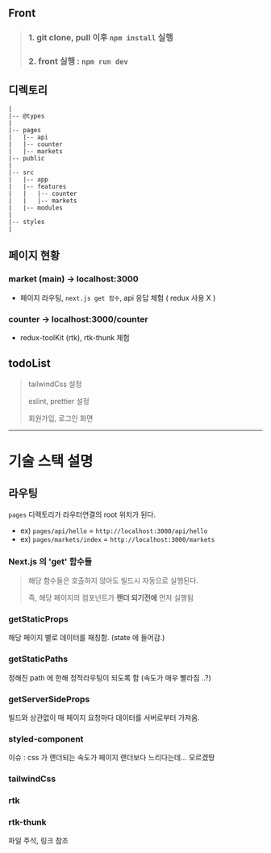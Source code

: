 ## Front
> ### 1. git clone, pull 이후 `npm install` 실행
> 
> ### 2. front 실행 : `npm run dev`

## 디렉토리
```shell
|
|-- @types
|
|-- pages
|   |-- api
|   |-- counter
|   |-- markets 
|-- public
|
|-- src
|   |-- app
|   |-- features
|   |   |-- counter
|   |   |-- markets
|   |-- modules
|
|-- styles
|
```

## 페이지 현황

### market (main) -> localhost:3000
* 페이지 라우팅, `next.js get 함수`, api 응답 체험 ( redux 사용 X )
### counter -> localhost:3000/counter
* redux-toolKit (rtk), rtk-thunk 체험

## todoList
> tailwindCss 설정
> 
> eslint, prettier 설정
> 
> 회원가입, 로그인 화면

---
# 기술 스택 설명

## 라우팅

`pages` 디렉토리가 라우터연결의 root 위치가 된다.

- ex) `pages/api/hello` = `http://localhost:3000/api/hello`
- ex) `pages/markets/index` = `http://localhost:3000/markets`

### Next.js 의 'get' 함수들
> 해당 함수들은 호출하지 않아도 빌드시 자동으로 실행된다.
> 
> 즉, 해당 페이지의 컴포넌트가 **랜더 되기전에** 먼저 실행됨

### getStaticProps
해당 페이지 별로 데이터를 패칭함. (state 에 들어감.)

### getStaticPaths
정해진 path 에 한해 정적라우팅이 되도록 함 (속도가 매우 빨라짐 ..?) 

### getServerSideProps
빌드와 상관없이 매 페이지 요청마다 데이터를 서버로부터 가져옴.

### styled-component
이슈 : css 가 랜더되는 속도가 페이지 랜더보다 느리다는데... 모르겠땅

### tailwindCss

### rtk

### rtk-thunk
파일 주석, 링크 참조
